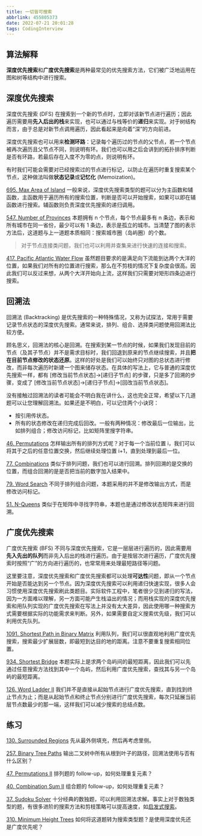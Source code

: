 ```yaml
---
title: 一切皆可搜索
abbrlink: 455805373
date: 2022-07-21 20:01:28
tags: CodingInterview
---
```

## 算法解释
**深度优先搜索**和**广度优先搜索**是两种最常见的优先搜索方法，它们被广泛地运用在图和树等结构中进行搜索。

## 深度优先搜索
深度优先搜索 (DFS) 在搜索到一个新的节点时，立即对该新节点进行遍历；因此遍历需要用**先入后出的栈**来实现，也可以通过与栈等价的**递归**来实现。对于树结构而言，由于总是对新节点调用遍历，因此看起来是向着“深”的方向前进。

深度优先搜索也可以用来**检测环路**：记录每个遍历过的节点的父节点，若一个节点被再次遍历且父节点不同，则说明有环。我们也可以用之后会讲到的拓扑排序判断是否有环路，若最后存在入度不为零的点，则说明有环。

有时我们可能会需要对已经搜索过的节点进行标记，以防止在遍历时重复搜索某个节点，这种做法叫做**状态记录**或**记忆化** (Memoization)。

[695. Max Area of Island](https://leetcode.com/problems/max-area-of-island/)
一般来说，深度优先搜索类型的题可以分为主函数和辅函数，主函数用于遍历所有的搜索位置，判断是否可以开始搜索，如果可以即在辅函数进行搜索。辅函数则负责深度优先搜索的递归调用。

[547. Number of Provinces](https://leetcode.com/problems/number-of-provinces/)
本题拥有 n 个节点，每个节点最多有 n 条边，表示和所有城市在同一省份，最少可以有 1 条边，表示是孤立的城市。当清楚了图的表示方法后，这道题与上一道题本质相同：搜索城市圈（岛屿圈）的个数。
> 对于节点连接类问题，我们也可以利用并查集来进行快速的连接和搜索。

[417. Pacific Atlantic Water Flow](https://leetcode.com/problems/pacific-atlantic-water-flow/)
虽然题目要求的是满足向下流能到达两个大洋的位置，如果我们对所有的位置进行搜索，那么在不剪枝的情况下复杂度会很高。因此我们可以反过来想，从两个大洋开始向上流，这样我们只需要对矩形四条边进行搜索。
<!--more-->

## 回溯法
回溯法 (Backtracking) 是优先搜索的一种特殊情况，又称为试探法，常用于需要记录节点状态的深度优先搜索。通常来说，排列、组合、选择类问题使用回溯法比较方便。

顾名思义，回溯法的核心是回溯。在搜索到某一节点的时候，如果我们发现目前的节点（及其子节点）并不是需求目标时，我们回退到原来的节点继续搜索，并且**把在目前节点修改的状态还原**。这样的好处是我们可以始终只对图的总状态进行修改，而非每次遍历时新建一个图来储存状态。在具体的写法上，它与普通的深度优先搜索一样，都有 [修改当前节点状态]→[递归子节点] 的步骤，只是多了回溯的步骤，变成了 [修改当前节点状态]→[递归子节点]→[回改当前节点状态]。

没有接触过回溯法的读者可能会不明白我在讲什么，这也完全正常，希望以下几道题可以让您理解回溯法。如果还是不明白，可以记住两个小诀窍：
- 按引用传状态。
- 所有的状态修改在递归完成后回改。一般有两种情况：修改最后一位输出，比如排列组合；修改访问标记，比如矩阵里搜字符串。

[46. Permutations](https://leetcode.com/problems/permutations/)
怎样输出所有的排列方式呢？对于每一个当前位置 i，我们可以将其于之后的任意位置交换，然后继续处理位置 i+1，直到处理到最后一位。

[77. Combinations](https://leetcode.com/problems/combinations/)
类似于排列问题，我们也可以进行回溯。排列回溯的是交换的位置，而组合回溯的是是否把当前的数字加入结果中。

[79. Word Search](https://leetcode.com/problems/word-search/)
不同于排列组合问题，本题采用的并不是修改输出方式，而是修改访问标记。

[51. N-Queens](https://leetcode.com/problems/n-queens/)
类似于在矩阵中寻找字符串，本题也是通过修改状态矩阵来进行回溯。

## 广度优先搜索
广度优先搜索 (BFS) 不同与深度优先搜索，它是一层层进行遍历的，因此需要用**先入先出的队列**而非先入后出的栈进行遍历。由于是按层次进行遍历，广度优先搜索时按照“广”的方向进行遍历的，也常常用来处理最短路径等问题。

这里要注意，深度优先搜索和广度优先搜索都可以处理**可达性**问题，即从一个节点开始是否能达到另一个节点。因为深度优先搜索可以利用递归快速实现，很多人会习惯使用深度优先搜索刷此类题目。实际软件工程中，笔者很少见到递归的写法，因为一方面难以理解，另一方面可能产生栈溢出的情况；而用栈实现的深度优先搜索和用队列实现的广度优先搜索在写法上并没有太大差异，因此使用哪一种搜索方式需要根据实际的功能需求来判断。另外，如果需要自定义搜索优先级，我们可以利用优先队列。

[1091. Shortest Path in Binary Matrix](https://leetcode.com/problems/shortest-path-in-binary-matrix/)
利用队列，我们可以很直观地利用广度优先搜索，搜索最少扩展层数，即最短到达目的地的距离。注意不要重复搜索相同位置。

[934. Shortest Bridge](https://leetcode.com/problems/shortest-bridge/)
本题实际上是求两个岛屿间的最短距离，因此我们可以先通过任意搜索方法找到其中一个岛屿，然后利用广度优先搜索，查找其与另一个岛屿的最短距离。

[126. Word Ladder II](https://leetcode.com/problems/word-ladder-ii/)
我们并不是直接从起始节点进行广度优先搜索，直到找到终止节点为止；而是从起始节点和终止节点分别进行广度优先搜索，每次只延展当前层节点数最少的那一端，这样我们可以减少搜索的总结点数。

## 练习
[130. Surrounded Regions](https://leetcode.com/problems/surrounded-regions/)
先从最外侧填充，然后再考虑里侧。

[257. Binary Tree Paths](https://leetcode.com/problems/binary-tree-paths/)
输出二叉树中所有从根到叶子的路径，回溯法使用与否有什么区别？

[47. Permutations II](https://leetcode.com/problems/permutations-ii/)
排列题的 follow-up，如何处理重复元素？

[40. Combination Sum II](https://leetcode.com/problems/combination-sum-ii/)
组合题的 follow-up，如何处理重复元素？

[37. Sudoku Solver](https://leetcode.com/problems/sudoku-solver/)
十分经典的数独题，可以利用回溯法求解。事实上对于数独类型的题，有很多进阶的搜索方法和剪枝策略可以提高速度，如[启发式搜索](https://www.sudokuwiki.org/Naked_Candidates)。

[310. Minimum Height Trees](https://leetcode.com/problems/minimum-height-trees/)
如何将这道题转为搜索类型题？是使用深度优先还是广度优先呢？
